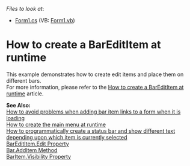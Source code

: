 <!-- default file list -->
*Files to look at*:

* [Form1.cs](./CS/Form1.cs) (VB: [Form1.vb](./VB/Form1.vb))
<!-- default file list end -->
# How to create a BarEditItem at runtime


<p>This example demonstrates how to create edit items and place them on different bars.<br />
For more information, please refer to the <a href="https://www.devexpress.com/Support/Center/p/A2924">How to create a BarEditItem at runtime</a> article.</p><p><strong>See Also:</strong><br />
<a href="https://www.devexpress.com/Support/Center/p/A496">How to avoid problems when adding bar item links to a form when it is loading</a><br />
<a href="https://www.devexpress.com/Support/Center/p/A2867">How to create the main menu at runtime</a><br />
<a href="https://www.devexpress.com/Support/Center/p/A2881">How to programmatically create a status bar and show different text depending upon which item is currently selected</a><br />
<a href="http://documentation.devexpress.com/#WindowsForms/DevExpressXtraBarsBarEditItem_Edittopic">BarEditItem.Edit Property</a><br />
<a href="http://documentation.devexpress.com/#WindowsForms/DevExpressXtraBarsBar_AddItemtopic">Bar.AddItem Method</a><br />
<a href="http://documentation.devexpress.com/#WindowsForms/DevExpressXtraBarsBarItem_Visibilitytopic">BarItem.Visibility Property</a></p>

<br/>


